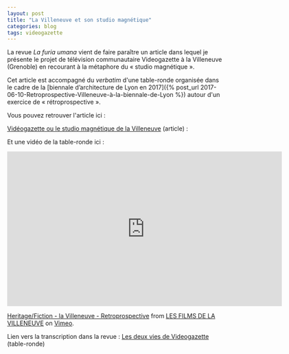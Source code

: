 ```yaml
---
layout: post
title: "La Villeneuve et son studio magnétique"
categories: blog
tags: videogazette
---
```

La revue <i>La furia umana</i> vient de faire paraître un article dans lequel je présente le projet de télévision communautaire Videogazette à la Villeneuve (Grenoble) en recourant à la métaphore du « studio magnétique ».

Cet article est accompagné du <i>verbatim</i> d'une table-ronde organisée dans le cadre de la [biennale d’architecture de Lyon en 2017]({% post_url 2017-06-10-Retroprospective-Villeneuve-à-la-biennale-de-Lyon %}) autour d'un exercice de « rétroprospective ».

Vous pouvez retrouver l'article ici :

[Vidéogazette ou le studio magnétique de la Villeneuve](https://shs.hal.science/halshs-04086254) (article) :

<object data="https://shs.hal.science/halshs-04086254v1/file/Furia_Umana_Videogazette_1.pdf" height = "1200" width = "900" type='application/pdf'></object>

Et une vidéo de la table-ronde ici :

<iframe src="https://player.vimeo.com/video/292319997" width="640" height="360" frameborder="0" webkitallowfullscreen mozallowfullscreen allowfullscreen></iframe>
<p><a href="https://vimeo.com/292319997">Heritage/Fiction - la Villeneuve - Retroprospective</a> from <a href="https://vimeo.com/lesfilmsdelavilleneuve">LES FILMS DE LA VILLENEUVE</a> on <a href="https://vimeo.com">Vimeo</a>.</p>

Lien vers la transcription dans la revue : [Les deux vies de Videogazette](http://www.lafuriaumana.it/index.php/67-lfu-34/786-logan-le-deux-vies-de-videogazette) (table-ronde)
